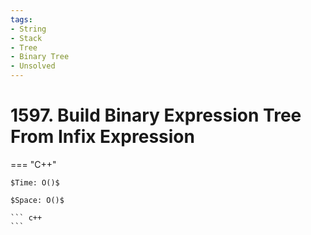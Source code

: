 ```yaml
---
tags:
- String
- Stack
- Tree
- Binary Tree
- Unsolved
---
```



# 1597. Build Binary Expression Tree From Infix Expression

=== "C++"

    $Time: O()$

    $Space: O()$

    ``` c++
    ```